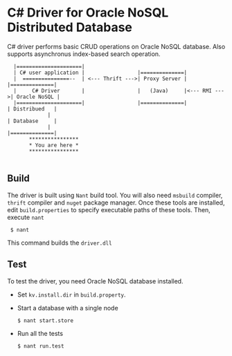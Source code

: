 # C# Driver for Oracle NoSQL Distributed Database


C# driver performs basic CRUD operations on Oracle NoSQL database.
Also supports asynchronus index-based search operation.

```
  |=====================|
  | C# user application |                 |==============|
  |  ===============--  | <--- Thrift --->| Proxy Server |             |==============|
  |     C# Driver       |                 |   (Java)     |<--- RMI --->| Oracle NoSQL |
  |=====================|                 |==============|             | Distribued   |
             |                                                         | Database     |
             |                                                         |==============|
       ****************
       * You are here *
       ****************


```


## Build

   The driver is built using `Nant` build tool.
   You will also need `msbuild` compiler, `thrift` compiler and `nuget` package manager.
   Once these tools are installed, edit `build.properties` to specify
   executable paths of these tools. 
   Then, execute `nant`
   
     $ nant
     
   This command builds the `driver.dll`
   
## Test
   
 To test the driver, you need Oracle NoSQL database installed.
 
   * Set `kv.install.dir` in `build.property`.
   * Start a database with a single node 
       
         $ nant start.store
         
   * Run all the tests
    
         $ nant run.test   